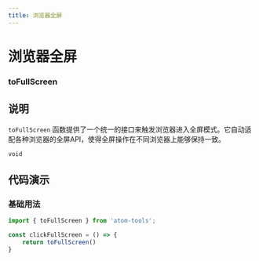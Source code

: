```yaml
---
title: 浏览器全屏
---
```


# 浏览器全屏

### toFullScreen

## 说明
`toFullScreen` 函数提供了一个统一的接口来触发浏览器进入全屏模式。它自动适配各种浏览器的全屏API，使得全屏操作在不同浏览器上能够保持一致。

`void`

## 代码演示

### 基础用法

```ts
import { toFullScreen } from 'atom-tools';

const clickFullScreen = () => {
    return toFullScreen()
}

```


    
